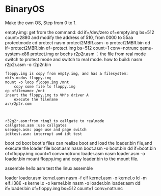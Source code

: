 # BinaryOS
Make the own OS, Step from 0 to 1.

empty.img:
    get from the command: dd if=/dev/zero of=empty.img bs=512 count=2880 
    and modify the address of 510, from 0000 to 55aa
protectmode
    cd protect
    nasm  protect2MBR.asm -o protect2MBR.bin 
    dd if=protect2MBR.bin of=protect.img bs=512 count=1 conv=notrunc
    qemu-system-x86 protect.img or bochs
    	r2p2r.asm ：the file from real mode switch to protect mode and switch to real mode.
    	how to build:
    nasm r2p2r.asm -o r2p2r.bin
   
	floppy.img is copy from empty.img, and has a filesystem: 
    mkfs.msdos floppy.img
    mount -o loop floppy.img /mnt
        copy some file to floppy.img
    cp <filename> /mnt
	insert the floppy.img to VM's driver A
        execute the filename
    a:\r2p2r.com

    

	r32g2r.asm:from ring3 to callgate to realmode
	callgates.asm :use callgates
	usepage.asm: page use and page switch
	idttest.asm: interrupt and idt test

boot
    cd boot
	boot's files can realize boot and load the loader.bin file,and execute the loader file
    boot.asm
	nasm boot.asm -o boot.bin
	dd if=boot.bin of=floppy.img count=1 conv=notrunc
    loader.asm
	nasm loader.asm -o loader.bin
	mount floppy.img and copy loader.bin to the mount file.

assemble
    hello.asm
	test the linux assemble

loader
    loader.asm
    kernel.asm
	nasm -f elf kernel.asm -o kernel.o
	ld -m elf_i386 -s kernel.o -o kernel.bin
	nasm -o loader.bin loader.asm 
	dd if=loader.bin of=floppy.img bs=512 count=1 conv=notrunc
	


